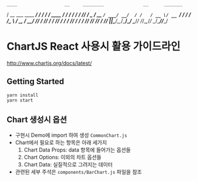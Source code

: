 
    ____                  __     ________               __      _______
   / __ \___  ____ ______/ /_   / ____/ /_  ____ ______/ /_    / / ___/
  / /_/ / _ \/ __ `/ ___/ __/  / /   / __ \/ __ `/ ___/ __/_  / /\__ \ 
 / _, _/  __/ /_/ / /__/ /_   / /___/ / / / /_/ / /  / /_/ /_/ /___/ / 
/_/ |_|\___/\__,_/\___/\__/   \____/_/ /_/\__,_/_/   \__/\____//____/  
                                                                       

# ChartJS React 사용시 활용 가이드라인
http://www.chartjs.org/docs/latest/

## Getting Started
```shell
yarn install
yarn start
```

## Chart 생성시 옵션
* 구현시 Demo에 import 하여 생성 `CommonChart.js`
* Chart에서 필요로 하는 항목은 아래 세가지
    1. Chart Data Props: data 항목에 들어가는 옵션들
    2. Chart Options: 이외의 차트 옵션들
    3. Chart Data: 실질적으로 그려지는 데이터
* 관련된 세부 주석은 `components/BarChart.js` 파일을 참조
